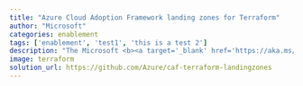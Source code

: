 ```yaml
---
title: "Azure Cloud Adoption Framework landing zones for Terraform"
author: "Microsoft"
categories: enablement
tags: ['enablement', 'test1', 'this is a test 2']
description: "The Microsoft <b><a target='_blank' href='https://aka.ms/caf'>Cloud Adoption Framework</a></b> for Azure provides you with guidance and best practices to adopt Azure. Utilize this template when your organization utilizes Terraform for deployment scripts."
image: terraform
solution_url: https://github.com/Azure/caf-terraform-landingzones
---
```

